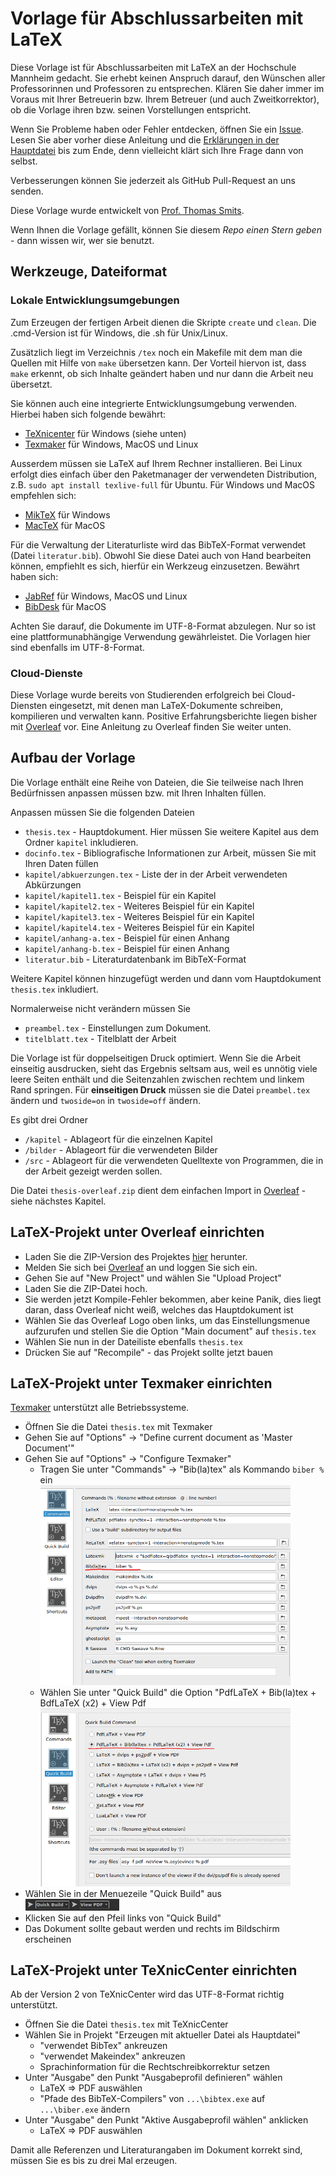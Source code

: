 # Vorlage für Abschlussarbeiten mit LaTeX

Diese Vorlage ist für Abschlussarbeiten mit LaTeX an der Hochschule Mannheim gedacht. Sie erhebt keinen Anspruch darauf, den Wünschen aller Professorinnen und Professoren zu entsprechen. Klären Sie daher immer im Voraus mit Ihrer Betreuerin bzw. Ihrem Betreuer (und auch Zweitkorrektor), ob die Vorlage ihren bzw. seinen Vorstellungen entspricht.

Wenn Sie Probleme haben oder Fehler entdecken, öffnen Sie ein [Issue](https://github.com/informatik-mannheim/thesis-template/issues). Lesen Sie aber vorher diese Anleitung und die [Erklärungen in der Hauptdatei](https://github.com/informatik-mannheim/thesis-template/blob/master/latex/tex/thesis.tex#L1) bis zum Ende, denn vielleicht klärt sich Ihre Frage dann von selbst.

Verbesserungen können Sie jederzeit als GitHub Pull-Request an uns senden.

Diese Vorlage wurde entwickelt von [Prof. Thomas Smits](http://www.smits-net.de).

Wenn Ihnen die Vorlage gefällt, können Sie diesem _Repo einen Stern geben_ - dann wissen wir, wer sie benutzt.

## Werkzeuge, Dateiformat

### Lokale Entwicklungsumgebungen

Zum Erzeugen der fertigen Arbeit dienen die Skripte `create` und `clean`. Die .cmd-Version ist für Windows, die .sh für Unix/Linux.

Zusätzlich liegt im Verzeichnis `/tex` noch ein Makefile mit dem man die Quellen mit Hilfe von `make` übersetzen kann. Der Vorteil hiervon ist, dass `make` erkennt, ob sich Inhalte geändert haben und nur dann die Arbeit neu übersetzt.

Sie können auch eine integrierte Entwicklungsumgebung verwenden. Hierbei haben sich folgende bewährt:

  * [TeXnicenter](http://www.texniccenter.org/) für Windows (siehe unten)
  * [Texmaker](http://www.xm1math.net/texmaker/) für Windows, MacOS und Linux

Ausserdem müssen sie LaTeX auf Ihrem Rechner installieren. Bei Linux erfolgt dies einfach über den Paketmanager der verwendeten Distribution, z.B. `sudo apt install texlive-full` für Ubuntu. Für Windows und MacOS empfehlen sich:

  * [MikTeX](http://miktex.org/) für Windows
  * [MacTeX](http://tug.org/mactex/) für MacOS

Für die Verwaltung der Literaturliste wird das BibTeX-Format verwendet (Datei `literatur.bib`). Obwohl Sie diese Datei auch von Hand bearbeiten können, empfiehlt es sich, hierfür ein Werkzeug einzusetzen. Bewährt haben sich:

  * [JabRef](http://jabref.sourceforge.net/) für Windows, MacOS und Linux
  * [BibDesk](http://bibdesk.sourceforge.net/) für MacOS

Achten Sie darauf, die Dokumente im UTF-8-Format abzulegen. Nur so ist eine plattformunabhängige Verwendung gewährleistet. Die Vorlagen hier sind ebenfalls im UTF-8-Format.

### Cloud-Dienste

Diese Vorlage wurde bereits von Studierenden erfolgreich bei Cloud-Diensten eingesetzt, mit denen man LaTeX-Dokumente schreiben, kompilieren und verwalten kann. Positive Erfahrungsberichte liegen bisher mit [Overleaf](https://www.overleaf.com) vor. Eine Anleitung zu Overleaf finden Sie weiter unten.

## Aufbau der Vorlage

Die Vorlage enthält eine Reihe von Dateien, die Sie teilweise nach Ihren Bedürfnissen anpassen müssen bzw. mit Ihren Inhalten füllen.

Anpassen müssen Sie die folgenden Dateien

  * `thesis.tex` - Hauptdokument. Hier müssen Sie weitere Kapitel aus dem Ordner `kapitel` inkludieren.
  * `docinfo.tex` - Bibliografische Informationen zur Arbeit, müssen Sie mit Ihren Daten füllen
  * `kapitel/abkuerzungen.tex` - Liste der in der Arbeit verwendeten Abkürzungen
  * `kapitel/kapitel1.tex` - Beispiel für ein Kapitel
  * `kapitel/kapitel2.tex` - Weiteres Beispiel für ein Kapitel
  * `kapitel/kapitel3.tex` - Weiteres Beispiel für ein Kapitel
  * `kapitel/kapitel4.tex` - Weiteres Beispiel für ein Kapitel
  * `kapitel/anhang-a.tex` - Beispiel für einen Anhang
  * `kapitel/anhang-b.tex` - Beispiel für einen Anhang
  * `literatur.bib` - Literaturdatenbank im BibTeX-Format

Weitere Kapitel können hinzugefügt werden und dann vom Hauptdokument `thesis.tex` inkludiert.

Normalerweise nicht verändern müssen Sie

  * `preambel.tex` - Einstellungen zum Dokument.
  * `titelblatt.tex` - Titelblatt der Arbeit

Die Vorlage ist für doppelseitigen Druck optimiert. Wenn Sie die Arbeit einseitig ausdrucken, sieht das Ergebnis seltsam aus, weil es unnötig viele leere Seiten enthält und die Seitenzahlen zwischen rechtem und linkem Rand springen. Für **einseitigen Druck** müssen sie die Datei `preambel.tex` ändern und `twoside=on` in `twoside=off` ändern.

Es gibt drei Ordner

  * `/kapitel` - Ablageort für die einzelnen Kapitel
  * `/bilder` - Ablageort für die verwendeten Bilder
  * `/src` - Ablageort für die verwendeten Quelltexte von Programmen, die in der Arbeit gezeigt werden sollen.

Die Datei `thesis-overleaf.zip` dient dem einfachen Import in [Overleaf](https://www.overleaf.com) - siehe nächstes Kapitel.


## LaTeX-Projekt unter Overleaf einrichten

 * Laden Sie die ZIP-Version des Projektes [hier](https://github.com/informatik-mannheim/thesis-template/raw/master/latex/thesis-overleaf.zip) herunter.
 * Melden Sie sich bei [Overleaf](https://www.overleaf.com) an und loggen Sie sich ein.
 * Gehen Sie auf "New Project" und wählen Sie "Upload Project"
 * Laden Sie die ZIP-Datei hoch.
 * Sie werden jetzt Kompile-Fehler bekommen, aber keine Panik, dies liegt daran, dass Overleaf nicht weiß, welches das Hauptdokument ist
 * Wählen Sie das Overleaf Logo oben links, um das Einstellungsmenue aufzurufen und stellen Sie die Option "Main document" auf `thesis.tex`
 * Wählen Sie nun in der Dateiliste ebenfalls `thesis.tex`
 * Drücken Sie auf "Recompile" - das Projekt sollte jetzt bauen

## LaTeX-Projekt unter Texmaker einrichten

[Texmaker](https://www.xm1math.net/texmaker/) unterstützt alle Betriebssysteme.

  * Öffnen Sie die Datei `thesis.tex` mit Texmaker
  * Gehen Sie auf "Options" -> "Define current document as 'Master Document'"
  * Gehen Sie auf "Options" -> "Configure Texmaker"
    * Tragen Sie unter "Commands" -> "Bib(la)tex" als Kommando `biber %` ein<br><img src="images/biber.png" width="400">
    * Wählen Sie unter "Quick Build" die Option "PdfLaTeX + Bib(la)tex + BdfLaTeX (x2) + View Pdf<br><img src="images/quick_build.png" width="400">
  * Wählen Sie in der Menuezeile "Quick Build" aus<br><img src="images/run.png" width="150">
  * Klicken Sie auf den Pfeil links von "Quick Build"
  * Das Dokument sollte gebaut werden und rechts im Bildschirm erscheinen

## LaTeX-Projekt unter TeXnicCenter einrichten

Ab der Version 2 von TeXnicCenter wird das UTF-8-Format richtig unterstützt.

  * Öffnen Sie die Datei `thesis.tex` mit TeXnicCenter
  * Wählen Sie in Projekt "Erzeugen mit aktueller Datei als Hauptdatei"
    * "verwendet BibTex" ankreuzen
    * "verwendet Makeindex" ankreuzen
    * Sprachinformation für die Rechtschreibkorrektur setzen
  * Unter "Ausgabe" den Punkt "Ausgabeprofil definieren" wählen
    * LaTeX => PDF auswählen
    * "Pfade des BibTeX-Compilers" von `...\bibtex.exe` auf `...\biber.exe` ändern
  * Unter "Ausgabe" den Punkt "Aktive Ausgabeprofil wählen" anklicken
    * LaTeX => PDF auswählen

Damit alle Referenzen und Literaturangaben im Dokument korrekt sind, müssen Sie es bis zu drei Mal erzeugen.
